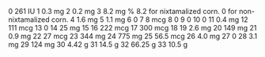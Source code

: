 0 261 IU
1 0.3 mg
2 0.2 mg
3 8.2 mg % 8.2 for nixtamalized corn. 0 for non-nixtamalized corn.
4 1.6 mg
5 1.1 mg
6 0
7 8 mcg
8 0
9 0
10 0
11 0.4 mg
12 111 mcg
13 0
14 25 mg
15 
16 222 mcg
17 300 mcg
18 
19 2.6 mg
20 149 mg
21 0.9 mg
22 27 mcg
23 344 mg
24 775 mg
25 56.5 mcg
26 4.0 mg
27 0
28 3.1 mg
29 124 mg
30 4.42 g
31 14.5 g
32 66.25 g
33 10.5 g